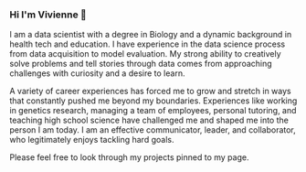 ### Hi I'm Vivienne 👋

I am a data scientist with a degree in Biology and a dynamic background in health tech and education. I have experience in the data science process from data acquisition to model evaluation. My strong ability to creatively solve problems and tell stories through data comes from approaching challenges with curiosity and a desire to learn.

A variety of career experiences has forced me to grow and stretch in ways that constantly pushed me beyond my boundaries. Experiences like working in genetics research, managing a team of employees, personal tutoring, and teaching high school science have challenged me and shaped me into the person I am today. I am an effective communicator, leader, and collaborator, who legitimately enjoys tackling hard goals.

Please feel free to look through my projects pinned to my page.
